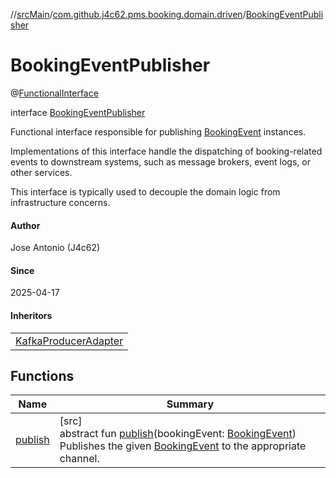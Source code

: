 //[srcMain](../../../index.md)/[com.github.j4c62.pms.booking.domain.driven](../index.md)/[BookingEventPublisher](index.md)

# BookingEventPublisher

@[FunctionalInterface](https://docs.oracle.com/javase/8/docs/api/java/lang/FunctionalInterface.html)

interface [BookingEventPublisher](index.md)

Functional interface responsible for
publishing [BookingEvent](../../com.github.j4c62.pms.booking.domain.aggregate.event/-booking-event/index.md) instances.

Implementations of this interface handle the dispatching of booking-related events to downstream systems, such as
message brokers, event logs, or other services.

This interface is typically used to decouple the domain logic from infrastructure concerns.

#### Author

Jose Antonio (J4c62)

#### Since

2025-04-17

#### Inheritors

|                                                                                                                           |
|---------------------------------------------------------------------------------------------------------------------------|
| [KafkaProducerAdapter](../../com.github.j4c62.pms.booking.infrastructure.adapter.driven/-kafka-producer-adapter/index.md) |

## Functions

| Name                  | Summary                                                                                                                                                                                                                                                                                                           |
|-----------------------|-------------------------------------------------------------------------------------------------------------------------------------------------------------------------------------------------------------------------------------------------------------------------------------------------------------------|
| [publish](publish.md) | [src]<br>abstract fun [publish](publish.md)(bookingEvent: [BookingEvent](../../com.github.j4c62.pms.booking.domain.aggregate.event/-booking-event/index.md))<br>Publishes the given [BookingEvent](../../com.github.j4c62.pms.booking.domain.aggregate.event/-booking-event/index.md) to the appropriate channel. |